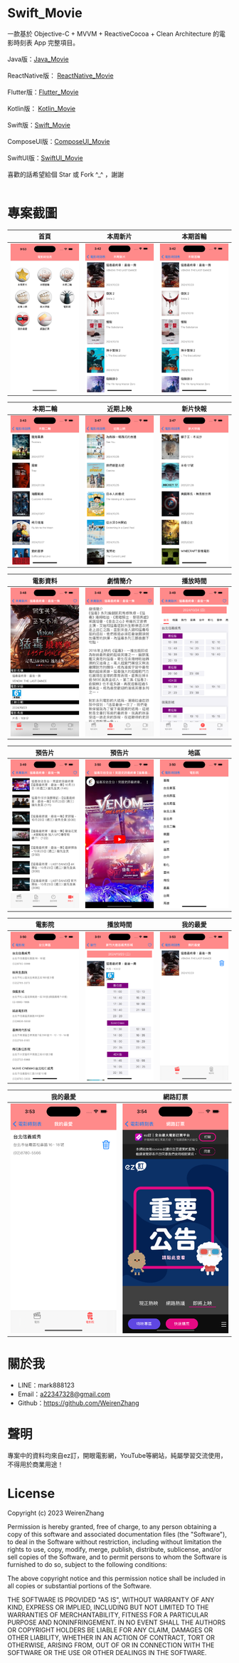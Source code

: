 # Swift_Movie
一款基於 Objective-C + MVVM + ReactiveCocoa + Clean Architecture 的電影時刻表 App 完整項目。<br /><br />
Java版：[Java_Movie](https://github.com/WeirenZhang/Java_Movie)<br /><br />
ReactNative版： [ReactNative_Movie](https://github.com/WeirenZhang/ReactNative_Movie)<br /><br />
Flutter版：[Flutter_Movie](https://github.com/WeirenZhang/Flutter_Movie)<br /><br />
Kotlin版： [Kotlin_Movie](https://github.com/WeirenZhang/Kotlin_Movie)<br /><br />
Swift版：[Swift_Movie](https://github.com/WeirenZhang/Swift_Movie)<br /><br />
ComposeUI版：[ComposeUI_Movie](https://github.com/WeirenZhang/ComposeUI_Movie)<br /><br />
SwiftUI版：[SwiftUI_Movie](https://github.com/WeirenZhang/SwiftUI_Movie)<br /><br />
喜歡的話希望給個 Star 或 Fork ^_^ ，謝謝<br /><br />

# 專案截圖

|首頁|本周新片|本期首輪|
|:---:|:---:|:---:|
|![](https://github.com/WeirenZhang/Swift_Movie/blob/main/Screen/1.png)|![](https://github.com/WeirenZhang/Swift_Movie/blob/main/Screen/2.png)|![](https://github.com/WeirenZhang/Swift_Movie/blob/main/Screen/3.png)

|本期二輪|近期上映|新片快報|
|:---:|:---:|:---:|
|![](https://github.com/WeirenZhang/Swift_Movie/blob/main/Screen/4.png)|![](https://github.com/WeirenZhang/Swift_Movie/blob/main/Screen/5.png)|![](https://github.com/WeirenZhang/Swift_Movie/blob/main/Screen/6.png)

|電影資料|劇情簡介|播放時間|
|:---:|:---:|:---:|
|![](https://github.com/WeirenZhang/Swift_Movie/blob/main/Screen/7.png)|![](https://github.com/WeirenZhang/Swift_Movie/blob/main/Screen/8.png)|![](https://github.com/WeirenZhang/Swift_Movie/blob/main/Screen/9.png)

|預告片|預告片|地區|
|:---:|:---:|:---:|
|![](https://github.com/WeirenZhang/Swift_Movie/blob/main/Screen/10.png)|![](https://github.com/WeirenZhang/Swift_Movie/blob/main/Screen/11.png)|![](https://github.com/WeirenZhang/Swift_Movie/blob/main/Screen/12.png)

|電影院|播放時間|我的最愛|
|:---:|:---:|:---:|
|![](https://github.com/WeirenZhang/Swift_Movie/blob/main/Screen/13.png)|![](https://github.com/WeirenZhang/Swift_Movie/blob/main/Screen/14.png)|![](https://github.com/WeirenZhang/Swift_Movie/blob/main/Screen/15.png)

|我的最愛|網路訂票|
|:---:|:---:|
|![](https://github.com/WeirenZhang/Swift_Movie/blob/main/Screen/16.png)|![](https://github.com/WeirenZhang/Swift_Movie/blob/main/Screen/17.png)

# 關於我
  - LINE：mark888123
  - Email：a22347328@gmail.com
  - Github：https://github.com/WeirenZhang
  
# 聲明
  專案中的資料均來自ez訂，開眼電影網，YouTube等網站，純屬學習交流使用，不得用於商業用途！
  
# License 
 
Copyright (c) 2023 WeirenZhang

Permission is hereby granted, free of charge, to any person obtaining a copy
of this software and associated documentation files (the "Software"), to deal
in the Software without restriction, including without limitation the rights
to use, copy, modify, merge, publish, distribute, sublicense, and/or sell
copies of the Software, and to permit persons to whom the Software is
furnished to do so, subject to the following conditions:

The above copyright notice and this permission notice shall be included in all
copies or substantial portions of the Software.

THE SOFTWARE IS PROVIDED "AS IS", WITHOUT WARRANTY OF ANY KIND, EXPRESS OR
IMPLIED, INCLUDING BUT NOT LIMITED TO THE WARRANTIES OF MERCHANTABILITY,
FITNESS FOR A PARTICULAR PURPOSE AND NONINFRINGEMENT. IN NO EVENT SHALL THE
AUTHORS OR COPYRIGHT HOLDERS BE LIABLE FOR ANY CLAIM, DAMAGES OR OTHER
LIABILITY, WHETHER IN AN ACTION OF CONTRACT, TORT OR OTHERWISE, ARISING FROM,
OUT OF OR IN CONNECTION WITH THE SOFTWARE OR THE USE OR OTHER DEALINGS IN THE
SOFTWARE.


